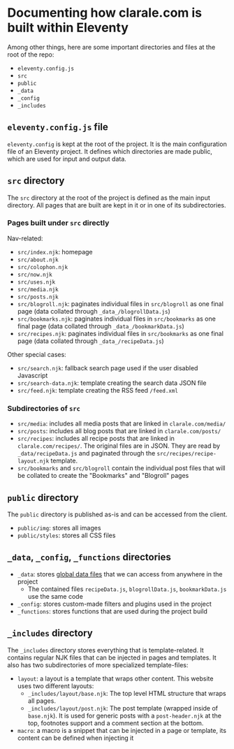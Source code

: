 # Documenting how clarale.com is built within Eleventy

Among other things, here are some important directories and files at the root of the repo:

- `eleventy.config.js`
- `src`
- `public`
- `_data`
- `_config`
- `_includes`

## `eleventy.config.js` file

`eleventy.config` is kept at the root of the project. It is the main configuration file of an Eleventy project. It defines which directories are made public, which are used for input and output data.

## `src` directory

The `src` directory at the root of the project is defined as the main input directory. All pages that are built are kept in it or in one of its subdirectories.

### Pages built under `src` directly

Nav-related:

- `src/index.njk`: homepage
- `src/about.njk`
- `src/colophon.njk`
- `src/now.njk`
- `src/uses.njk`
- `src/media.njk`
- `src/posts.njk`
- `src/blogroll.njk`: paginates individual files in `src/blogroll` as one final page (data collated through `_data_/blogrollData.js`)
- `src/bookmarks.njk`: paginates individual files in `src/bookmarks` as one final page (data collated through `_data_/bookmarkData.js`)
- `src/recipes.njk`: paginates individual files in `src/bookmarks` as one final page (data collated through `_data_/recipeData.js`)

Other special cases:

- `src/search.njk`: fallback search page used if the user disabled Javascript
- `src/search-data.njk`: template creating the search data JSON file
- `src/feed.njk`: template creating the RSS feed `/feed.xml`

### Subdirectories of `src`

- `src/media`: includes all media posts that are linked in `clarale.com/media/`
- `src/posts`: includes all blog posts that are linked in `clarale.com/posts/`
- `src/recipes`: includes all recipe posts that are linked in `clarale.com/recipes/`. The original files are in JSON. They are read by `_data/recipeData.js` and paginated through the `src/recipes/recipe-layout.njk` template.
- `src/bookmarks` and `src/blogroll` contain the individual post files that will be collated to create the "Bookmarks" and "Blogroll" pages

## `public` directory

The `public` directory is published as-is and can be accessed from the client.

- `public/img`: stores all images
- `public/styles`: stores all CSS files

## `_data`, `_config`, `_functions` directories

- `_data`: stores [global data files](https://www.11ty.dev/docs/data-global/) that we can access from anywhere in the project
  - The contained files `recipeData.js`, `blogrollData.js`, `bookmarkData.js` use the same code
- `_config`: stores custom-made filters and plugins used in the project
- `_functions`: stores functions that are used during the project build

## `_includes` directory

The `_includes` directory stores everything that is template-related. It contains regular NJK files that can be injected in pages and templates. It also has two subdirectories of more specialized template-files:

- `layout`: a layout is a template that wraps other content. This website uses two different layouts:
  - `_includes/layout/base.njk`: The top level HTML structure that wraps all pages.
  - `_includes/layout/post.njk`: The post template (wrapped inside of `base.njk`). It is used for generic posts with a `post-header.njk` at the top, footnotes support and a comment section at the bottom.
- `macro`: a macro is a snippet that can be injected in a page or template, its content can be defined when injecting it
